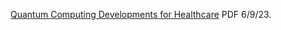 [Quantum Computing Developments for Healthcare](https://www.chemicalqdevice.com/quantum-computing-developments-for-healthcare) PDF 6/9/23.
